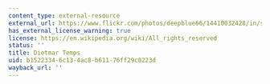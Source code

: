 ```yaml
---
content_type: external-resource
external_url: https://www.flickr.com/photos/deepblue66/14410032428/in/set-72157641062665533
has_external_license_warning: true
license: https://en.wikipedia.org/wiki/All_rights_reserved
status: ''
title: Dietmar Temps
uid: b1522334-6c13-4ac8-b611-76ff29c0223d
wayback_url: ''
---
```

